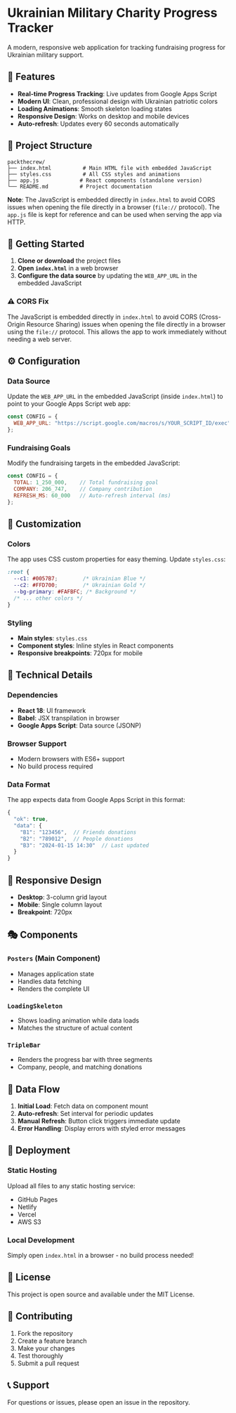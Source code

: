 # Ukrainian Military Charity Progress Tracker

A modern, responsive web application for tracking fundraising progress for Ukrainian military support.

## 🎯 Features

- **Real-time Progress Tracking**: Live updates from Google Apps Script
- **Modern UI**: Clean, professional design with Ukrainian patriotic colors
- **Loading Animations**: Smooth skeleton loading states
- **Responsive Design**: Works on desktop and mobile devices
- **Auto-refresh**: Updates every 60 seconds automatically

## 📁 Project Structure

```
packthecrew/
├── index.html          # Main HTML file with embedded JavaScript
├── styles.css          # All CSS styles and animations
├── app.js             # React components (standalone version)
└── README.md          # Project documentation
```

**Note**: The JavaScript is embedded directly in `index.html` to avoid CORS issues when opening the file directly in a browser (`file://` protocol). The `app.js` file is kept for reference and can be used when serving the app via HTTP.

## 🚀 Getting Started

1. **Clone or download** the project files
2. **Open `index.html`** in a web browser
3. **Configure the data source** by updating the `WEB_APP_URL` in the embedded JavaScript

### ⚠️ CORS Fix
The JavaScript is embedded directly in `index.html` to avoid CORS (Cross-Origin Resource Sharing) issues when opening the file directly in a browser using the `file://` protocol. This allows the app to work immediately without needing a web server.

## ⚙️ Configuration

### Data Source
Update the `WEB_APP_URL` in the embedded JavaScript (inside `index.html`) to point to your Google Apps Script web app:

```javascript
const CONFIG = {
  WEB_APP_URL: "https://script.google.com/macros/s/YOUR_SCRIPT_ID/exec"
};
```

### Fundraising Goals
Modify the fundraising targets in the embedded JavaScript:

```javascript
const CONFIG = {
  TOTAL: 1_250_000,    // Total fundraising goal
  COMPANY: 206_747,    // Company contribution
  REFRESH_MS: 60_000   // Auto-refresh interval (ms)
};
```

## 🎨 Customization

### Colors
The app uses CSS custom properties for easy theming. Update `styles.css`:

```css
:root { 
  --c1: #0057B7;        /* Ukrainian Blue */
  --c2: #FFD700;        /* Ukrainian Gold */
  --bg-primary: #FAFBFC; /* Background */
  /* ... other colors */
}
```

### Styling
- **Main styles**: `styles.css`
- **Component styles**: Inline styles in React components
- **Responsive breakpoints**: 720px for mobile

## 🔧 Technical Details

### Dependencies
- **React 18**: UI framework
- **Babel**: JSX transpilation in browser
- **Google Apps Script**: Data source (JSONP)

### Browser Support
- Modern browsers with ES6+ support
- No build process required

### Data Format
The app expects data from Google Apps Script in this format:

```javascript
{
  "ok": true,
  "data": {
    "B1": "123456",  // Friends donations
    "B2": "789012",  // People donations  
    "B3": "2024-01-15 14:30"  // Last updated
  }
}
```

## 📱 Responsive Design

- **Desktop**: 3-column grid layout
- **Mobile**: Single column layout
- **Breakpoint**: 720px

## 🎭 Components

### `Posters` (Main Component)
- Manages application state
- Handles data fetching
- Renders the complete UI

### `LoadingSkeleton`
- Shows loading animation while data loads
- Matches the structure of actual content

### `TripleBar`
- Renders the progress bar with three segments
- Company, people, and matching donations

## 🔄 Data Flow

1. **Initial Load**: Fetch data on component mount
2. **Auto-refresh**: Set interval for periodic updates
3. **Manual Refresh**: Button click triggers immediate update
4. **Error Handling**: Display errors with styled error messages

## 🚀 Deployment

### Static Hosting
Upload all files to any static hosting service:
- GitHub Pages
- Netlify
- Vercel
- AWS S3

### Local Development
Simply open `index.html` in a browser - no build process needed!

## 📝 License

This project is open source and available under the MIT License.

## 🤝 Contributing

1. Fork the repository
2. Create a feature branch
3. Make your changes
4. Test thoroughly
5. Submit a pull request

## 📞 Support

For questions or issues, please open an issue in the repository.
